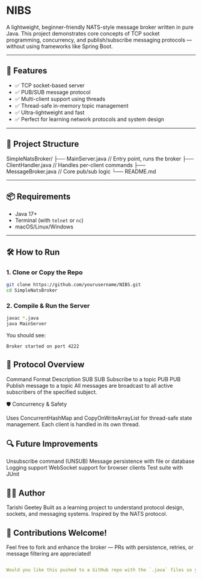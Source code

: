 # NIBS

A lightweight, beginner-friendly NATS-style message broker written in pure Java. This project demonstrates core concepts of TCP socket programming, concurrency, and publish/subscribe messaging protocols — without using frameworks like Spring Boot.

---

## 🚀 Features

- ✅ TCP socket-based server
- ✅ PUB/SUB message protocol
- ✅ Multi-client support using threads
- ✅ Thread-safe in-memory topic management
- ✅ Ultra-lightweight and fast
- ✅ Perfect for learning network protocols and system design

---

## 📁 Project Structure

SimpleNatsBroker/
├── MainServer.java // Entry point, runs the broker
├── ClientHandler.java // Handles per-client commands
├── MessageBroker.java // Core pub/sub logic
└── README.md


---

## 📦 Requirements

- Java 17+
- Terminal (with `telnet` or `nc`)
- macOS/Linux/Windows

---

## 🛠 How to Run

### 1. Clone or Copy the Repo

```bash
git clone https://github.com/yourusername/NIBS.git
cd SimpleNatsBroker
```
### 2. Compile & Run the Server
```bash
javac *.java
java MainServer
```
You should see:
```ngnix
Broker started on port 4222
```

## 🧠 Protocol Overview

Command	Format	Description
SUB	SUB <subject>	Subscribe to a topic
PUB	PUB <subject> <message>	Publish message to a topic
All messages are broadcast to all active subscribers of the specified subject.

🛡 Concurrency & Safety

Uses ConcurrentHashMap and CopyOnWriteArrayList for thread-safe state management.
Each client is handled in its own thread.

## 🔍 Future Improvements

 Unsubscribe command (UNSUB)
 Message persistence with file or database
 Logging support
 WebSocket support for browser clients
 Test suite with JUnit

## 🧑‍💻 Author

Tarishi Geetey
Built as a learning project to understand protocol design, sockets, and messaging systems. Inspired by the NATS protocol.

## 🙌 Contributions Welcome!

Feel free to fork and enhance the broker — PRs with persistence, retries, or message filtering are appreciated!

```yaml

Would you like this pushed to a GitHub repo with the `.java` files so you can share or deploy easily? I can also add **unit tests** if you want to move toward TDD.

```

